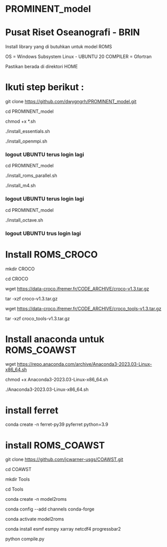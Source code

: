 # PROMINENT_model

# Pusat Riset Oseanografi - BRIN

Install library yang di butuhkan untuk model ROMS

OS =  Windows Subsystem Linux - UBUNTU 20
COMPILER = Gfortran

Pastikan berada di direktori HOME

# Ikuti step berikut : 

git clone https://github.com/dwygngrh/PROMINENT_model.git

cd PROMINENT_model

chmod +x *.sh

./install_essentials.sh

./install_openmpi.sh

### logout UBUNTU terus login lagi

cd PROMINENT_model

./install_roms_parallel.sh

./install_m4.sh

### logout UBUNTU terus login lagi

cd PROMINENT_model

./install_octave.sh

### logout UBUNTU trus login lagi

# Install ROMS_CROCO

mkdir CROCO

cd CROCO

wget https://data-croco.ifremer.fr/CODE_ARCHIVE/croco-v1.3.tar.gz

tar -xzf croco-v1.3.tar.gz

wget https://data-croco.ifremer.fr/CODE_ARCHIVE/croco_tools-v1.3.tar.gz

tar -xzf croco_tools-v1.3.tar.gz

# Install anaconda untuk ROMS_COAWST

wget https://repo.anaconda.com/archive/Anaconda3-2023.03-Linux-x86_64.sh

chmod +x Anaconda3-2023.03-Linux-x86_64.sh

./Anaconda3-2023.03-Linux-x86_64.sh

# install ferret

conda create -n ferret-py39 pyferret python=3.9

# install ROMS_COAWST

git clone https://github.com/jcwarner-usgs/COAWST.git

cd COAWST

mkdir Tools

cd Tools

conda create -n model2roms

conda config --add channels conda-forge

conda activate model2roms

conda install esmf esmpy xarray netcdf4 progressbar2 

python compile.py








